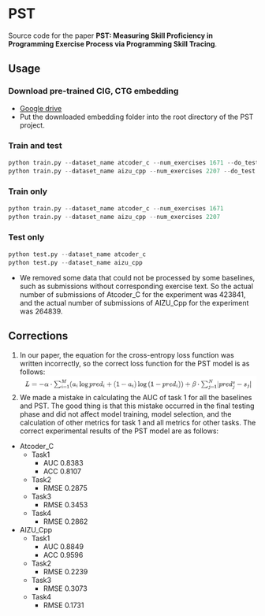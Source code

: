 # PST
Source code for the paper **PST: Measuring Skill Proficiency in Programming Exercise Process via Programming Skill Tracing**.

## Usage
### Download pre-trained CIG, CTG embedding
- [Google drive](https://drive.google.com/drive/folders/1PAyaS2xalpYrOzCpaHtfBiVaGQK3x_bJ?usp=share_link)
- Put the downloaded embedding folder into the root directory of the PST project.

### Train and test
```python
python train.py --dataset_name atcoder_c --num_exercises 1671 --do_test True
python train.py --dataset_name aizu_cpp --num_exercises 2207 --do_test True
```
### Train only
```python
python train.py --dataset_name atcoder_c --num_exercises 1671
python train.py --dataset_name aizu_cpp --num_exercises 2207
```
### Test only
```python
python test.py --dataset_name atcoder_c
python test.py --dataset_name aizu_cpp
```
- We removed some data that could not be processed by some baselines, such as submissions without corresponding exercise text. So the actual number of submissions of Atcoder_C for the experiment was 423841, and the actual number of submissions of AIZU_Cpp for the experiment was 264839.
## Corrections
1. In our paper, the equation for the cross-entropy loss function was written incorrectly, so the correct loss function for the PST model is as follows:
![PST_equation](/equation/PST.png)
2. We made a mistake in calculating the AUC of task 1 for all the baselines and PST. The good thing is that this mistake occurred in the final testing phase and did not affect model training, model selection, and the calculation of other metrics for task 1 and all metrics for other tasks. The correct experimental results of the PST model are as follows:
- Atcoder_C
  - Task1
    - AUC 0.8383
    - ACC 0.8107
  - Task2
    - RMSE 0.2875
  - Task3
    - RMSE 0.3453
  - Task4
    - RMSE 0.2862
- AIZU_Cpp
  - Task1
    - AUC 0.8849
    - ACC 0.9596
  - Task2
    - RMSE 0.2239
  - Task3
    - RMSE 0.3073
  - Task4
    - RMSE 0.1731
